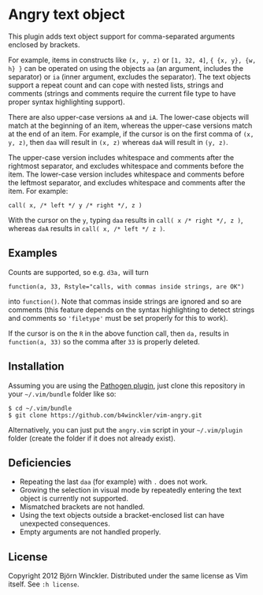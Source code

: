 # Angry text object

This plugin adds text object support for comma-separated arguments enclosed by
brackets.

For example, items in constructs like `(x, y, z)` or `[1, 32, 4]`,
`{ {x, y}, {w, h} }` can be operated on using the objects `aa` (an argument,
includes the separator) or `ia` (inner argument, excludes the separator).  The
text objects support a repeat count and can cope with nested lists, strings and
comments (strings and comments require the current file type to have proper
syntax highlighting support).

There are also upper-case versions `aA` and `iA`.  The lower-case objects will
match at the beginning of an item, whereas the upper-case versions match at the
end of an item.  For example, if the cursor is on the first comma of
`(x, y, z)`, then `daa` will result in `(x, z)` whereas `daA` will result in
`(y, z)`.

The upper-case version includes whitespace and comments after the rightmost
separator, and excludes whitespace and comments before the item.  The
lower-case version includes whitespace and comments before the leftmost
separator, and excludes whitespace and comments after the item.  For example:

    call( x, /* left */ y /* right */, z )

With the cursor on the `y`, typing `daa` results in `call( x /* right */, z )`,
whereas `daA` results in `call( x, /* left */ z )`.


## Examples

Counts are supported, so e.g. `d3a,` will turn

    function(a, 33, Rstyle="calls, with commas inside strings, are OK")

into `function()`.  Note that commas inside strings are ignored and so are
comments (this feature depends on the syntax highlighting to detect strings and
comments so `'filetype'` must be set properly for this to work).

If the cursor is on the `R` in the above function call, then `da,` results in
`function(a, 33)` so the comma after `33` is properly deleted.


## Installation

Assuming you are using the
[Pathogen plugin](https://github.com/tpope/vim-pathogen),
just clone this repository in your `~/.vim/bundle` folder like so:

```
$ cd ~/.vim/bundle
$ git clone https://github.com/b4winckler/vim-angry.git
```

Alternatively, you can just put the `angry.vim` script in your
`~/.vim/plugin` folder (create the folder if it does not already exist).


## Deficiencies

-   Repeating the last `daa` (for example) with `.` does not work.
-   Growing the selection in visual mode by repeatedly entering the text object
    is currently not supported.
-   Mismatched brackets are not handled.
-   Using the text objects outside a bracket-enclosed list can have unexpected
    consequences.
-   Empty arguments are not handled properly.

## License

Copyright 2012 Björn Winckler.  Distributed under the same license as Vim
itself.  See `:h license`.
